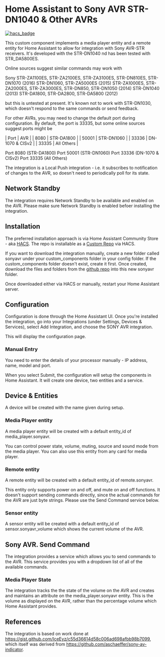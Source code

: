 # Home Assistant to Sony AVR STR-DN1040 & Other AVRs


[![hacs_badge](https://img.shields.io/badge/HACS-Custom-41BDF5.svg?style=for-the-badge)](https://github.com/hacs/integration)


This custom component implements a media player entity and a remote entity  for Home Assistant to allow for integration with Sony AVR-STR receivers.  It's developed with the STR-DN1040 nd has been tested with STR_DA5800ES.  

Online sources suggest similar commands may work with

Sony STR-ZA1100ES, STR-ZA2100ES, STR-ZA3100ES, STR-DN810ES, STR-DN1070 (2016)
STR-DN1060, STR-ZA5000ES (2015)
STR-ZA1000ES, STR-ZA2000ES, STR-ZA3000ES, STR-DN850, STR-DN1050 (2014)
STR-DN1040 (2013)
STR-DA1800, STR-DA2800, STR-DA5800 (2012)

but this is untested at present.  It's known not to work with STR-DN1030, which doesn't respond to the same commands or send feedback.  

For other AVRs, you may need to change the default port during configuration.  By default, the port is 33335, but some online sources suggest ports might be

| Port | AVR |
| 8080 | STR-DA1800 |
| 50001 | STR-DN1060 |
| 33336 | DN-1070 & CISv2 |
| 33335 | All Others |


Port 8080 (STR-DA1800)
Port 50001 (STR-DN1060)
Port 33336 (DN-1070 & CISv2)
Port 33335 (All Others)

The integration is a Local Push integration - i.e. it subscribes to notification of changes to the AVR, so doesn't need to periodically poll for its state.

## Network Standby
The integration requires Network Standby to be available and enabled on the AVR.  Please make sure Network Standby is enabled befoer installing the integration.

## Installation

The preferred installation approach is via Home Assistant Community Store - aka [HACS](https://hacs.xyz/).  The repo is installable as a [Custom Repo](https://hacs.xyz/docs/faq/custom_repositories) via HACS.

If you want to download the integration manually, create a new folder called sonyavr under your custom_components folder in your config folder.  If the custom_components folder doesn't exist, create it first.  Once created, download the files and folders from the [github repo](https://github.com/peteS-UK/sonyavr/tree/main/custom_components/sonyavr) into this new sonyavr folder.

Once downloaded either via HACS or manually, restart your Home Assistant server.

## Configuration

Configuration is done through the Home Assistant UI.  Once you're installed the integration, go into your Integrations (under Settings, Devices & Services), select Add Integration, and choose the SONY AVR integration.

This will display the configuration page.  

### Manual Entry
You need to enter the details of your processor manually - IP address, name, model and port.

When you select Submit, the configuration will setup the components in Home Assistant.  It will create one device, two entities and a service.

## Device & Entities
A device will be created with the name given during setup.

### Media Player entity
A media player entity will be created with a default entity_id of media_player.sonyavr.  

You can control power state, volume, muting, source and sound mode from the media player.  You can also use this entity from any card for media player.

### Remote entity
A remote entity will be created with a default entity_id of remote.sonyavr.

This entity only supports power on and off, and mute on and off functions.  It doesn't support sending commands directly, since the actual commands for the AVR are just byte strings.  Please use the Send Command service below.

### Sensor entity
A sensor entity will be created with a default entity_id of sensor.sonyavr_volume which shows the current volume of the AVR.

## Sony AVR. Send Command

The integration provides a service which allows you to send commands to the AVR.  This service provides you with a dropdown list of all of the available commands.


### Media Player State

The integration tracks the the state of the volume on the AVR and creates and maintains an attribute on the media_player.sonyavr entity.  This is the volume as displayed on the AVR, rather than the percentage volume which Home Assistant provides.

## References

The integration is based on work done at https://gist.github.com/IceEyz/c55d36614d58c006ad698afbb98b7099, which itself was derived from https://github.com/aschaeffer/sony-av-indicator.
